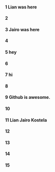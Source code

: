 #### 1 Lian was here
#### 2
#### 3 Jairo was here
#### 4
#### 5 hey
#### 6
#### 7 hi
#### 8
#### 9 Github is awesome.
#### 10
#### 11 Lian Jairo Kostela 
#### 12
#### 13
#### 14
#### 15
